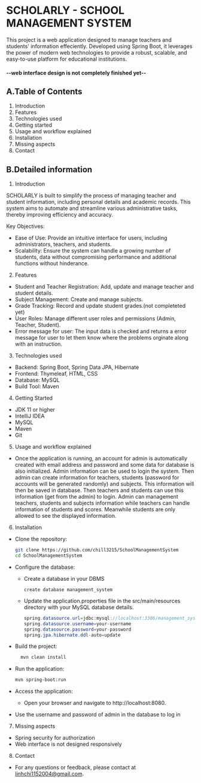 # SCHOLARLY - SCHOOL MANAGEMENT SYSTEM



This project is a web application designed to manage teachers and students' information effeciently. Developed using Spring Boot, it leverages the power of modern web technologies to provide a robust, scalable, and easy-to-use platform for educational institutions.
#### --web interface design is not completely finished yet--

## A.Table of Contents
1. Introduction
2. Features
3. Technologies used
4. Getting started
5. Usage and workflow explained
6. Installation
7. Missing aspects
8. Contact


## B.Detailed information

1. Introduction


  SCHOLARLY is built to simplify the process of managing teacher and student information, including personal details and academic records. This system aims to automate and streamline various administrative tasks,   thereby improving efficiency and accuracy.

  

  Key Objectives:

  
  - Ease of Use: Provide an intuitive interface for users, including administrators, teachers, and students.
  - Scalability: Ensure the system can handle a growing number of students, data without compromising performance and additional functions without hinderance.

2. Features
  - Student and Teacher Registration: Add, update and manage teacher and student details.
  - Subject Management: Create and manage subjects.
  - Grade Tracking: Record and update student grades.(not completeted yet)
  - User Roles: Manage different user roles and permissions (Admin, Teacher, Student).
  - Error message for user: The input data is checked and returns a error message for user to let them know where the problems orginate along with an instruction.

3. Technologies used
  - Backend: Spring Boot, Spring Data JPA, Hibernate
  - Frontend: Thymeleaf, HTML, CSS
  - Database: MySQL
  - Build Tool: Maven

4. Getting Started

  - JDK 11 or higher
  - IntelliJ IDEA
  - MySQL
  - Maven
  - Git

5. Usage and workflow explained
- Once the application is running, an account for admin is automatically created with email address and password and some data for database is also initialized. Admin information can be used to login the system. Then admin can create information for teachers, students (password for accounts will be generated randomly) and subjects. This information will then be saved in database. Then teachers and students can use this information (get from the admin) to login.
Admin can management teachers, students and subjects information while teachers can handle information of students and scores. Meanwhile students are only allowed to see the displayed information.


6. Installation
- Clone the repository:
    ```bash
    git clone https://github.com/chill3215/SchoolManagementSystem
    cd SchoolManagementSystem
    ```
- Configure the database:
    + Create a database in your DBMS
      ```mysql
      create database management_system
      ```
    + Update the application.properties file in the src/main/resources directory with your MySQL database details.
      ```java
      spring.datasource.url=jdbc:mysql://localhost:3306/management_system
      spring.datasource.username=your-username
      spring.datasource.password=your-password
      spring.jpa.hibernate.ddl-auto=update
      ```
- Build the project:
    ```bash
      mvn clean install
    ```
- Run the application:
    ```bash
    mvn spring-boot:run
    ```
- Access the application:
    + Open your browser and navigate to http://localhost:8080.

- Use the username and password of admin in the database to log in

7. Missing aspects
  - Spring security for authorization
  - Web interface is not designed responsively

8. Contact
- For any questions or feedback, please contact at linhchi1152004@gmail.com.
  






